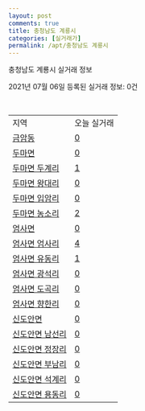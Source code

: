 ```yaml
---
layout: post
comments: true
title: 충청남도 계룡시
categories: [실거래가]
permalink: /apt/충청남도 계룡시
---
```


충청남도 계룡시 실거래 정보

2021년 07월 06일 등록된 실거래 정보: 0건

<script type="text/javascript">
  google.charts.load('current', {'packages':['corechart']});
  google.charts.setOnLoadCallback(drawChart);

  function drawChart() {
    var data = google.visualization.arrayToDataTable([['거래일', '매매', '전월세', '전매'], ['20-07', 91, 46, 0], ['20-08', 83, 53, 0], ['20-09', 42, 40, 0], ['20-10', 57, 64, 0], ['20-11', 90, 71, 0], ['20-12', 122, 89, 0], ['21-01', 84, 110, 0], ['21-02', 62, 57, 0], ['21-03', 93, 56, 0], ['21-04', 109, 45, 0], ['21-05', 102, 36, 92], ['21-06', 69, 75, 15], ['21-07', 2, 2, 0]]);

    var options = {
      title: '최근 유형별 거래량 추이',
      legend: { position: 'bottom' }
    };

    var chart = new google.visualization.LineChart(document.getElementById('columnchart_material'));
    chart.draw(data, (options));
  }
</script>

<div id="columnchart_material" style="width: 95%; margin-left: -35px"></div>
<br>
<table class="sortable">
  <tr>
    <td>지역</td>
    <td>오늘 실거래</td>
  </tr>

  
  <tr class="item">
    <td><a href="충청남도 계룡시 금암동">금암동</a></td>
    <td><a href="충청남도 계룡시 금암동">0</a></td>
  </tr>
    

  <tr class="item">
    <td><a href="충청남도 계룡시 두마면">두마면</a></td>
    <td><a href="충청남도 계룡시 두마면">0</a></td>
  </tr>
    

  <tr class="item">
    <td><a href="충청남도 계룡시 두마면 두계리">두마면 두계리</a></td>
    <td><a href="충청남도 계룡시 두마면 두계리">1</a></td>
  </tr>
    

  <tr class="item">
    <td><a href="충청남도 계룡시 두마면 왕대리">두마면 왕대리</a></td>
    <td><a href="충청남도 계룡시 두마면 왕대리">0</a></td>
  </tr>
    

  <tr class="item">
    <td><a href="충청남도 계룡시 두마면 입암리">두마면 입암리</a></td>
    <td><a href="충청남도 계룡시 두마면 입암리">0</a></td>
  </tr>
    

  <tr class="item">
    <td><a href="충청남도 계룡시 두마면 농소리">두마면 농소리</a></td>
    <td><a href="충청남도 계룡시 두마면 농소리">2</a></td>
  </tr>
    

  <tr class="item">
    <td><a href="충청남도 계룡시 엄사면">엄사면</a></td>
    <td><a href="충청남도 계룡시 엄사면">0</a></td>
  </tr>
    

  <tr class="item">
    <td><a href="충청남도 계룡시 엄사면 엄사리">엄사면 엄사리</a></td>
    <td><a href="충청남도 계룡시 엄사면 엄사리">4</a></td>
  </tr>
    

  <tr class="item">
    <td><a href="충청남도 계룡시 엄사면 유동리">엄사면 유동리</a></td>
    <td><a href="충청남도 계룡시 엄사면 유동리">1</a></td>
  </tr>
    

  <tr class="item">
    <td><a href="충청남도 계룡시 엄사면 광석리">엄사면 광석리</a></td>
    <td><a href="충청남도 계룡시 엄사면 광석리">0</a></td>
  </tr>
    

  <tr class="item">
    <td><a href="충청남도 계룡시 엄사면 도곡리">엄사면 도곡리</a></td>
    <td><a href="충청남도 계룡시 엄사면 도곡리">0</a></td>
  </tr>
    

  <tr class="item">
    <td><a href="충청남도 계룡시 엄사면 향한리">엄사면 향한리</a></td>
    <td><a href="충청남도 계룡시 엄사면 향한리">0</a></td>
  </tr>
    

  <tr class="item">
    <td><a href="충청남도 계룡시 신도안면">신도안면</a></td>
    <td><a href="충청남도 계룡시 신도안면">0</a></td>
  </tr>
    

  <tr class="item">
    <td><a href="충청남도 계룡시 신도안면 남선리">신도안면 남선리</a></td>
    <td><a href="충청남도 계룡시 신도안면 남선리">0</a></td>
  </tr>
    

  <tr class="item">
    <td><a href="충청남도 계룡시 신도안면 정장리">신도안면 정장리</a></td>
    <td><a href="충청남도 계룡시 신도안면 정장리">0</a></td>
  </tr>
    

  <tr class="item">
    <td><a href="충청남도 계룡시 신도안면 부남리">신도안면 부남리</a></td>
    <td><a href="충청남도 계룡시 신도안면 부남리">0</a></td>
  </tr>
    

  <tr class="item">
    <td><a href="충청남도 계룡시 신도안면 석계리">신도안면 석계리</a></td>
    <td><a href="충청남도 계룡시 신도안면 석계리">0</a></td>
  </tr>
    

  <tr class="item">
    <td><a href="충청남도 계룡시 신도안면 용동리">신도안면 용동리</a></td>
    <td><a href="충청남도 계룡시 신도안면 용동리">0</a></td>
  </tr>
    


</table>


    